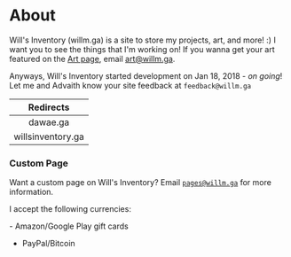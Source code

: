 # About

Will's Inventory (willm.ga) is a site to store my projects, art, and more! :) I want you to see the things that I'm working on!
   If you wanna get your art featured on the [Art page](art), email [art@willm.ga](mailto:art@willm.ga).


Anyways, Will's Inventory started development on Jan 18, 2018 - *on going*! Let me and Advaith know your site feedback at `feedback@willm.ga`

Redirects |
:---:|
dawae.ga |
willsinventory.ga |

### Custom Page
   Want a custom page on Will's Inventory?
Email [`pages@willm.ga`](mailto:pages@willm.ga) for more information.
<p>I accept the following currencies:</p>
- Amazon/Google Play gift cards

- PayPal/Bitcoin 

